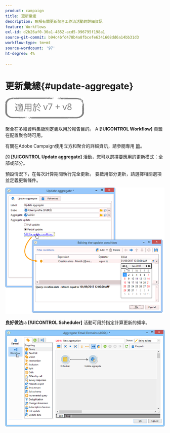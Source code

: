 ```yaml
---
product: campaign
title: 更新彙總
description: 瞭解有關更新聚合工作流活動的詳細資訊
feature: Workflows
exl-id: d2b26af0-30a1-4852-acd5-996795f198a1
source-git-commit: b94c4bfd478b4a8fbcefe6341608dd6a14bb31d3
workflow-type: tm+mt
source-wordcount: '97'
ht-degree: 4%

---
```


# 更新彙總{#update-aggregate}

![](../../assets/common.svg)

聚合在多維資料集級別定義以用於報告目的。 A **[!UICONTROL Workflow]** 頁籤在配置聚合時可用。

有關在Adobe Campaign使用立方和聚合的詳細資訊，請參閱專用 [節](../../reporting/using/concepts-and-methodology.md#calculating-and-using-aggregates)。

的 **[!UICONTROL Update aggregate]** 活動，您可以選擇要應用的更新模式：全部或部分。

預設情況下，在每次計算期間執行完全更新。 要啟用部分更新，請選擇相關選項並定義更新條件。

![](assets/s_advuser_cube_agregate_05.png)

**良好做法**:a **[!UICONTROL Scheduler]** 活動可用於指定計算更新的頻率。

![](assets/s_advuser_cube_agregate_04.png)
